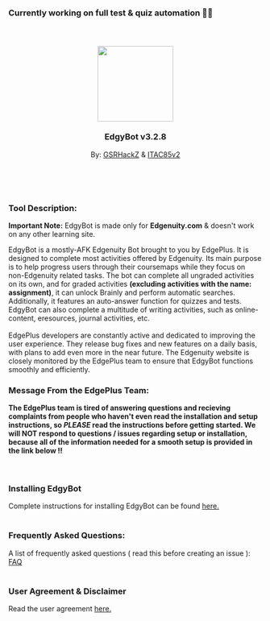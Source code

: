 
<h3>Currently working on full test & quiz automation 😵‍💫</h3>

<br>
<h3 align="center">
  <img style="width:150px;margin:0 auto;" src="https://github.com/GSRHackZ/EdgyBot_Edgenuity_Bot/blob/main/edgePlus2.png?raw=true"><br><br>
  EdgyBot v3.2.8
</h3>
<p align="center">By: <a href="https://github.com/GSRHackZ" target="_self">GSRHackZ</a> & <a href="https://github.com/ITAC85v2" target="_self">ITAC85v2</a></p>
<br><br><br>
<h3>Tool Description:</h3>
<p><b>Important Note:</b> EdgyBot is made only for <b>Edgenuity.com</b> & doesn't work on any other learning site.</p>
<p>EdgyBot is a mostly-AFK Edgenuity Bot brought to you by EdgePlus. It is designed to complete most activities offered by Edgenuity. Its main purpose is to help progress users through their coursemaps while they focus on non-Edgenuity related tasks. The bot can complete all ungraded activities on its own, and for graded activities <b>(excluding activities with the name: assignment)</b>, it can unlock Brainly and perform automatic searches. Additionally, it features an auto-answer function for quizzes and tests. EdgyBot can also complete a multitude of writing activities, such as online-content, eresources, journal activities, etc.<br><br>EdgePlus developers are constantly active and dedicated to improving the user experience. They release bug fixes and new features on a daily basis, with plans to add even more in the near future. The Edgenuity website is closely monitored by the EdgePlus team to ensure that EdgyBot functions smoothly and efficiently.</p>
<h3>Message From the EdgePlus Team:</h3>
<b>The EdgePlus team is tired of answering questions and recieving complaints from people who haven't even read the installation and setup instructions, so <i>PLEASE</i> read the instructions before getting started. We will NOT respond to questions / issues regarding setup or installation, because all of the information needed for a smooth setup is provided in the link below ‼</b>
<br><br><br>
<h3>Installing EdgyBot</h3>
Complete instructions for installing EdgyBot can be found <a href="https://github.com/GSRHackZ/EdgyBot_Edgenuity_Bot/wiki/How-to-install-EdgyBot">here.</a>
<br><br>
<h3>Frequently Asked Questions:</h3>
A list of frequently asked questions ( read this before creating an issue ): <a href="https://github.com/GSRHackZ/EdgyBot_Edgenuity_Bot/wiki/Q&A">FAQ</a>
<br><br>
<h3>User Agreement & Disclaimer</h3>
Read the user agreement <a href="https://github.com/GSRHackZ/EdgyBot_Edgenuity_Bot/blob/main/useragreement.md" target="_self">here.</a>
<br><br>
